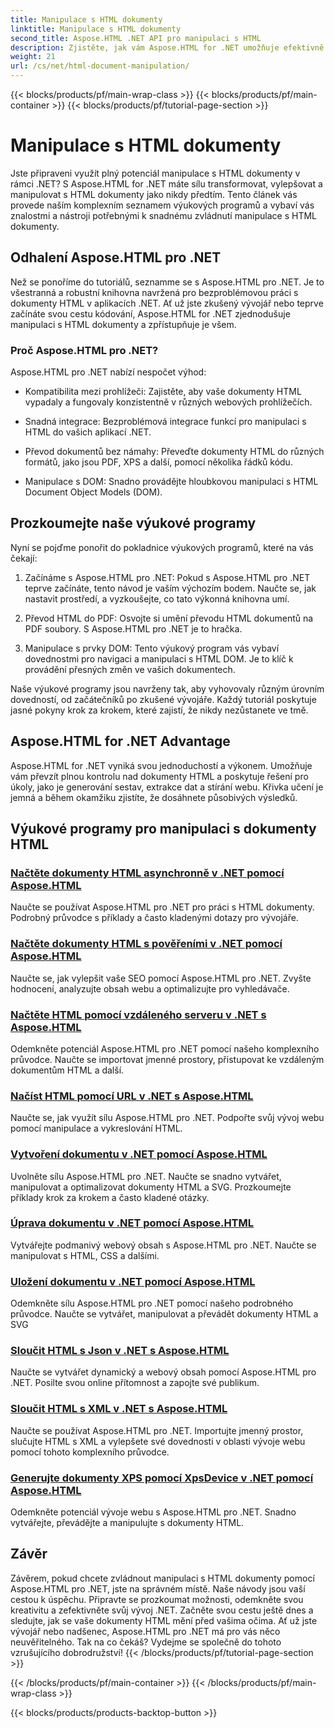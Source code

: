 ```yaml
---
title: Manipulace s HTML dokumenty
linktitle: Manipulace s HTML dokumenty
second_title: Aspose.HTML .NET API pro manipulaci s HTML
description: Zjistěte, jak vám Aspose.HTML for .NET umožňuje efektivně manipulovat s dokumenty HTML. Prozkoumejte výukové programy, které vás provedou celým procesem.
weight: 21
url: /cs/net/html-document-manipulation/
---
```


{{< blocks/products/pf/main-wrap-class >}}
{{< blocks/products/pf/main-container >}}
{{< blocks/products/pf/tutorial-page-section >}}

# Manipulace s HTML dokumenty


Jste připraveni využít plný potenciál manipulace s HTML dokumenty v rámci .NET? S Aspose.HTML for .NET máte sílu transformovat, vylepšovat a manipulovat s HTML dokumenty jako nikdy předtím. Tento článek vás provede naším komplexním seznamem výukových programů a vybaví vás znalostmi a nástroji potřebnými k snadnému zvládnutí manipulace s HTML dokumenty.

## Odhalení Aspose.HTML pro .NET

Než se ponoříme do tutoriálů, seznamme se s Aspose.HTML pro .NET. Je to všestranná a robustní knihovna navržená pro bezproblémovou práci s dokumenty HTML v aplikacích .NET. Ať už jste zkušený vývojář nebo teprve začínáte svou cestu kódování, Aspose.HTML for .NET zjednodušuje manipulaci s HTML dokumenty a zpřístupňuje je všem.

### Proč Aspose.HTML pro .NET?

Aspose.HTML pro .NET nabízí nespočet výhod:

- Kompatibilita mezi prohlížeči: Zajistěte, aby vaše dokumenty HTML vypadaly a fungovaly konzistentně v různých webových prohlížečích.

- Snadná integrace: Bezproblémová integrace funkcí pro manipulaci s HTML do vašich aplikací .NET.

- Převod dokumentů bez námahy: Převeďte dokumenty HTML do různých formátů, jako jsou PDF, XPS a další, pomocí několika řádků kódu.

- Manipulace s DOM: Snadno provádějte hloubkovou manipulaci s HTML Document Object Models (DOM).

## Prozkoumejte naše výukové programy

Nyní se pojďme ponořit do pokladnice výukových programů, které na vás čekají:

1. Začínáme s Aspose.HTML pro .NET: Pokud s Aspose.HTML pro .NET teprve začínáte, tento návod je vaším výchozím bodem. Naučte se, jak nastavit prostředí, a vyzkoušejte, co tato výkonná knihovna umí.

2. Převod HTML do PDF: Osvojte si umění převodu HTML dokumentů na PDF soubory. S Aspose.HTML pro .NET je to hračka.

3. Manipulace s prvky DOM: Tento výukový program vás vybaví dovednostmi pro navigaci a manipulaci s HTML DOM. Je to klíč k provádění přesných změn ve vašich dokumentech.

Naše výukové programy jsou navrženy tak, aby vyhovovaly různým úrovním dovedností, od začátečníků po zkušené vývojáře. Každý tutoriál poskytuje jasné pokyny krok za krokem, které zajistí, že nikdy nezůstanete ve tmě.

## Aspose.HTML for .NET Advantage

Aspose.HTML for .NET vyniká svou jednoduchostí a výkonem. Umožňuje vám převzít plnou kontrolu nad dokumenty HTML a poskytuje řešení pro úkoly, jako je generování sestav, extrakce dat a stírání webu. Křivka učení je jemná a během okamžiku zjistíte, že dosáhnete působivých výsledků.

## Výukové programy pro manipulaci s dokumenty HTML
### [Načtěte dokumenty HTML asynchronně v .NET pomocí Aspose.HTML](./load-html-doc-asynchronously/)
Naučte se používat Aspose.HTML pro .NET pro práci s HTML dokumenty. Podrobný průvodce s příklady a často kladenými dotazy pro vývojáře.
### [Načtěte dokumenty HTML s pověřeními v .NET pomocí Aspose.HTML](./load-html-doc-with-credentials/)
Naučte se, jak vylepšit vaše SEO pomocí Aspose.HTML pro .NET. Zvyšte hodnocení, analyzujte obsah webu a optimalizujte pro vyhledávače.
### [Načtěte HTML pomocí vzdáleného serveru v .NET s Aspose.HTML](./load-html-using-remote-server/)
Odemkněte potenciál Aspose.HTML pro .NET pomocí našeho komplexního průvodce. Naučte se importovat jmenné prostory, přistupovat ke vzdáleným dokumentům HTML a další.
### [Načíst HTML pomocí URL v .NET s Aspose.HTML](./load-html-using-url/)
Naučte se, jak využít sílu Aspose.HTML pro .NET. Podpořte svůj vývoj webu pomocí manipulace a vykreslování HTML.
### [Vytvoření dokumentu v .NET pomocí Aspose.HTML](./creating-a-document/)
Uvolněte sílu Aspose.HTML pro .NET. Naučte se snadno vytvářet, manipulovat a optimalizovat dokumenty HTML a SVG. Prozkoumejte příklady krok za krokem a často kladené otázky.
### [Úprava dokumentu v .NET pomocí Aspose.HTML](./editing-a-document/)
Vytvářejte podmanivý webový obsah s Aspose.HTML pro .NET. Naučte se manipulovat s HTML, CSS a dalšími.
### [Uložení dokumentu v .NET pomocí Aspose.HTML](./saving-a-document/)
Odemkněte sílu Aspose.HTML pro .NET pomocí našeho podrobného průvodce. Naučte se vytvářet, manipulovat a převádět dokumenty HTML a SVG
### [Sloučit HTML s Json v .NET s Aspose.HTML](./merge-html-with-json/)
Naučte se vytvářet dynamický a webový obsah pomocí Aspose.HTML pro .NET. Posilte svou online přítomnost a zapojte své publikum.
### [Sloučit HTML s XML v .NET s Aspose.HTML](./merge-html-with-xml/)
Naučte se používat Aspose.HTML pro .NET. Importujte jmenný prostor, slučujte HTML s XML a vylepšete své dovednosti v oblasti vývoje webu pomocí tohoto komplexního průvodce.
### [Generujte dokumenty XPS pomocí XpsDevice v .NET pomocí Aspose.HTML](./generate-xps-documents-by-xpsdevice/)
Odemkněte potenciál vývoje webu s Aspose.HTML pro .NET. Snadno vytvářejte, převádějte a manipulujte s dokumenty HTML.

## Závěr

Závěrem, pokud chcete zvládnout manipulaci s HTML dokumenty pomocí Aspose.HTML pro .NET, jste na správném místě. Naše návody jsou vaší cestou k úspěchu. Připravte se prozkoumat možnosti, odemkněte svou kreativitu a zefektivněte svůj vývoj .NET. Začněte svou cestu ještě dnes a sledujte, jak se vaše dokumenty HTML mění před vašima očima. Ať už jste vývojář nebo nadšenec, Aspose.HTML pro .NET má pro vás něco neuvěřitelného. Tak na co čekáš? Vydejme se společně do tohoto vzrušujícího dobrodružství!
{{< /blocks/products/pf/tutorial-page-section >}}

{{< /blocks/products/pf/main-container >}}
{{< /blocks/products/pf/main-wrap-class >}}

{{< blocks/products/products-backtop-button >}}
